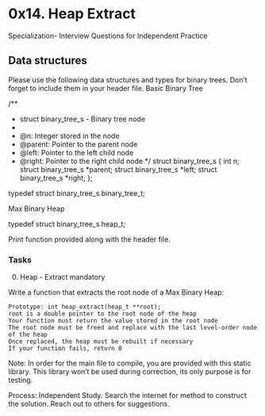 # 0x14. Heap Extract

Specialization- Interview Questions for Independent Practice


## Data structures

Please use the following data structures and types for binary trees. Don’t forget to include them in your header file.
Basic Binary Tree

/**
 * struct binary_tree_s - Binary tree node
 *
 * @n: Integer stored in the node
 * @parent: Pointer to the parent node
 * @left: Pointer to the left child node
 * @right: Pointer to the right child node
 */
struct binary_tree_s
{
    int n;
    struct binary_tree_s *parent;
    struct binary_tree_s *left;
    struct binary_tree_s *right;
};

typedef struct binary_tree_s binary_tree_t;

Max Binary Heap

typedef struct binary_tree_s heap_t;


Print function provided along with the header file.

### Tasks

0. Heap - Extract mandatory

Write a function that extracts the root node of a Max Binary Heap:

    Prototype: int heap_extract(heap_t **root);
    root is a double pointer to the root node of the heap
    Your function must return the value stored in the root node
    The root node must be freed and replace with the last level-order node of the heap
    Once replaced, the heap must be rebuilt if necessary
    If your function fails, return 0

Note: In order for the main file to compile, you are provided with this static library. This library won’t be used during correction, its only purpose is for testing.

Process: Independent Study. Search the internet for method to construct the solution.  Reach out to others for suggestions.